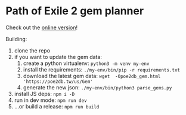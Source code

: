 # Path of Exile 2 gem planner

Check out the [online version](https://poe2-gems.pages.dev/)!

Building:

 1. clone the repo
 1. if you want to update the gem data:
	 1. create a python virtualenv: `python3 -m venv my-env`
	 1. install the requirements: `./my-env/bin/pip -r requirements.txt`
	 1. download the latest gem data: `wget  -Opoe2db_gem.html  'https://poe2db.tw/us/Gem'`
	 1. generate the new json: `./my-env/bin/python3 parse_gems.py`
1. install JS deps: `npm i -D`
1. run in dev mode: `npm run dev`
1. ...or build a release: `npm run build`
